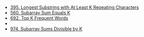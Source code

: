 - [395. Longest Substring with At Least K Repeating Characters](codes/k/395.py)
- [560. Subarray Sum Equals K](codes/k/560.py)
- [692. Top K Frequent Words](codes/k/692.py)
- [](codes/k/973.py)
- [974. Subarray Sums Divisible by K](codes/k/974.py)